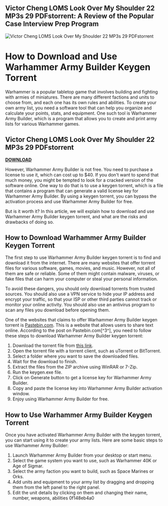 ## Victor Cheng LOMS Look Over My Shoulder 22 MP3s 29 PDFstorrent: A Review of the Popular Case Interview Prep Program

 
![Victor Cheng LOMS Look Over My Shoulder 22 MP3s 29 PDFstorrent](https://encrypted-tbn2.gstatic.com/images?q=tbn:ANd9GcRso9H_poIEyBW7w_qq1pRD3UoZwiS1ohPdQr9Ia6b7lnQmH1pk7FBnCbtG)

 
# How to Download and Use Warhammer Army Builder Keygen Torrent
 
Warhammer is a popular tabletop game that involves building and fighting with armies of miniatures. There are many different factions and units to choose from, and each one has its own rules and abilities. To create your own army list, you need a software tool that can help you organize and calculate your points, stats, and equipment. One such tool is Warhammer Army Builder, which is a program that allows you to create and print army lists for various Warhammer games.
 
## Victor Cheng LOMS Look Over My Shoulder 22 MP3s 29 PDFstorrent


[**DOWNLOAD**](https://venemena.blogspot.com/?download=2tKDC1)

 
However, Warhammer Army Builder is not free. You need to purchase a license to use it, which can cost up to $40. If you don't want to spend that much money, you might be tempted to look for a cracked version of the software online. One way to do that is to use a keygen torrent, which is a file that contains a program that can generate a valid license key for Warhammer Army Builder. By using a keygen torrent, you can bypass the activation process and use Warhammer Army Builder for free.
 
But is it worth it? In this article, we will explain how to download and use Warhammer Army Builder keygen torrent, and what are the risks and drawbacks of doing so.
 
## How to Download Warhammer Army Builder Keygen Torrent
 
The first step to use Warhammer Army Builder keygen torrent is to find and download it from the internet. There are many websites that offer torrent files for various software, games, movies, and music. However, not all of them are safe or reliable. Some of them might contain malware, viruses, or fake files that can harm your computer or steal your personal information.
 
To avoid these dangers, you should only download torrents from trusted sources. You should also use a VPN service to hide your IP address and encrypt your traffic, so that your ISP or other third parties cannot track or monitor your online activity. You should also use an antivirus program to scan any files you download before opening them.
 
One of the websites that claims to offer Warhammer Army Builder keygen torrent is [Pastebin.com](https://pastebin.com/jKB04JpQ). This is a website that allows users to share text online. According to the post on Pastebin.com[^3^], you need to follow these steps to download Warhammer Army Builder keygen torrent:
 
1. Download the torrent file from [this link](https://mega.nz/#!9Z8w0YjL!yqfW7w6mZxQa7z6n0X8V3y4gk5xQ7F9l0f8Y0ZuOv4s).
2. Open the torrent file with a torrent client, such as uTorrent or BitTorrent.
3. Select a folder where you want to save the downloaded files.
4. Wait for the download to finish.
5. Extract the files from the ZIP archive using WinRAR or 7-Zip.
6. Run the keygen.exe file.
7. Click on Generate button to get a license key for Warhammer Army Builder.
8. Copy and paste the license key into Warhammer Army Builder activation window.
9. Enjoy using Warhammer Army Builder for free.

## How to Use Warhammer Army Builder Keygen Torrent
 
Once you have activated Warhammer Army Builder with the keygen torrent, you can start using it to create your army lists. Here are some basic steps to use Warhammer Army Builder:

1. Launch Warhammer Army Builder from your desktop or start menu.
2. Select the game system you want to use, such as Warhammer 40K or Age of Sigmar.
3. Select the army faction you want to build, such as Space Marines or Orks.
4. Add units and equipment to your army list by dragging and dropping them from the left panel to the right panel.
5. Edit the unit details by clicking on them and changing their name, number, weapons, abilities 0f148eb4a0
